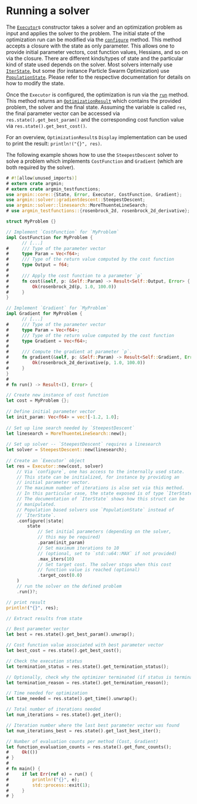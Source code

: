 # Running a solver

The [`Executor`](https://docs.rs/argmin/latest/argmin/core/struct.Executor.html)s constructor takes a solver and an optimization problem as input and applies the solver to the problem.
The initial state of the optimization run can be modified via the [`configure`](https://docs.rs/argmin/latest/argmin/core/struct.Executor.html#method.configure) method.
This method accepts a closure with the state as only parameter.
This allows one to provide initial parameter vectors, cost function values, Hessians, and so on via the closure.
There are different kinds/types of state and the particular kind of state used depends on the solver.
Most solvers internally use [`IterState`](https://docs.rs/argmin/latest/argmin/core/struct.IterState.html), but some (for instance Particle Swarm Optimization) use [`PopulationState`](https://docs.rs/argmin/latest/argmin/core/struct.PopulationState.html).
Please refer to the respective documentation for details on how to modify the state.

Once the `Executor` is configured, the optimization is run via the [`run`](https://docs.rs/argmin/latest/argmin/core/struct.Executor.html#method.run) method.
This method returns an [`OptimizationResult`](https://docs.rs/argmin/latest/argmin/core/struct.OptimizationResult.html) which contains the provided problem, the solver and the final state. 
Assuming the variable is called `res`, the final parameter vector can be accessed via `res.state().get_best_param()` and the corresponding cost function value via `res.state().get_best_cost()`.

For an overview, `OptimizationResult`s `Display` implementation can be used to print the result: `println!("{}", res)`.

The following example shows how to use the `SteepestDescent` solver to solve a problem which implements `CostFunction` and `Gradient` (which are both required by the solver).

```rust
# #![allow(unused_imports)]
# extern crate argmin;
# extern crate argmin_testfunctions;
use argmin::core::{State, Error, Executor, CostFunction, Gradient};
use argmin::solver::gradientdescent::SteepestDescent;
use argmin::solver::linesearch::MoreThuenteLineSearch;
# use argmin_testfunctions::{rosenbrock_2d, rosenbrock_2d_derivative};

struct MyProblem {}

// Implement `CostFunction` for `MyProblem`
impl CostFunction for MyProblem {
      // [...]
#     /// Type of the parameter vector
#     type Param = Vec<f64>;
#     /// Type of the return value computed by the cost function
#     type Output = f64;
#
#     /// Apply the cost function to a parameter `p`
#     fn cost(&self, p: &Self::Param) -> Result<Self::Output, Error> {
#         Ok(rosenbrock_2d(p, 1.0, 100.0))
#     }
}

// Implement `Gradient` for `MyProblem`
impl Gradient for MyProblem {
      // [...]
#     /// Type of the parameter vector
#     type Param = Vec<f64>;
#     /// Type of the return value computed by the cost function
#     type Gradient = Vec<f64>;
#
#     /// Compute the gradient at parameter `p`.
#     fn gradient(&self, p: &Self::Param) -> Result<Self::Gradient, Error> {
#         Ok(rosenbrock_2d_derivative(p, 1.0, 100.0))
#     }
}
#
# fn run() -> Result<(), Error> {

// Create new instance of cost function
let cost = MyProblem {};
 
// Define initial parameter vector
let init_param: Vec<f64> = vec![-1.2, 1.0];
 
// Set up line search needed by `SteepestDescent`
let linesearch = MoreThuenteLineSearch::new();
 
// Set up solver -- `SteepestDescent` requires a linesearch
let solver = SteepestDescent::new(linesearch);
 
// Create an `Executor` object 
let res = Executor::new(cost, solver)
    // Via `configure`, one has access to the internally used state.
    // This state can be initialized, for instance by providing an
    // initial parameter vector.
    // The maximum number of iterations is also set via this method.
    // In this particular case, the state exposed is of type `IterState`.
    // The documentation of `IterState` shows how this struct can be
    // manipulated.
    // Population based solvers use `PopulationState` instead of 
    // `IterState`.
    .configure(|state|
        state
            // Set initial parameters (depending on the solver,
            // this may be required)
            .param(init_param)
            // Set maximum iterations to 10
            // (optional, set to `std::u64::MAX` if not provided)
            .max_iters(10)
            // Set target cost. The solver stops when this cost
            // function value is reached (optional)
            .target_cost(0.0)
    )
    // run the solver on the defined problem
    .run()?;

// print result
println!("{}", res);

// Extract results from state

// Best parameter vector
let best = res.state().get_best_param().unwrap();

// Cost function value associated with best parameter vector
let best_cost = res.state().get_best_cost();

// Check the execution status
let termination_status = res.state().get_termination_status();

// Optionally, check why the optimizer terminated (if status is terminated) 
let termination_reason = res.state().get_termination_reason();

// Time needed for optimization
let time_needed = res.state().get_time().unwrap();

// Total number of iterations needed
let num_iterations = res.state().get_iter();

// Iteration number where the last best parameter vector was found
let num_iterations_best = res.state().get_last_best_iter();

// Number of evaluation counts per method (Cost, Gradient)
let function_evaluation_counts = res.state().get_func_counts();
#     Ok(())
# }
#
# fn main() {
#     if let Err(ref e) = run() {
#         println!("{}", e);
#         std::process::exit(1);
#     }
# }
```


